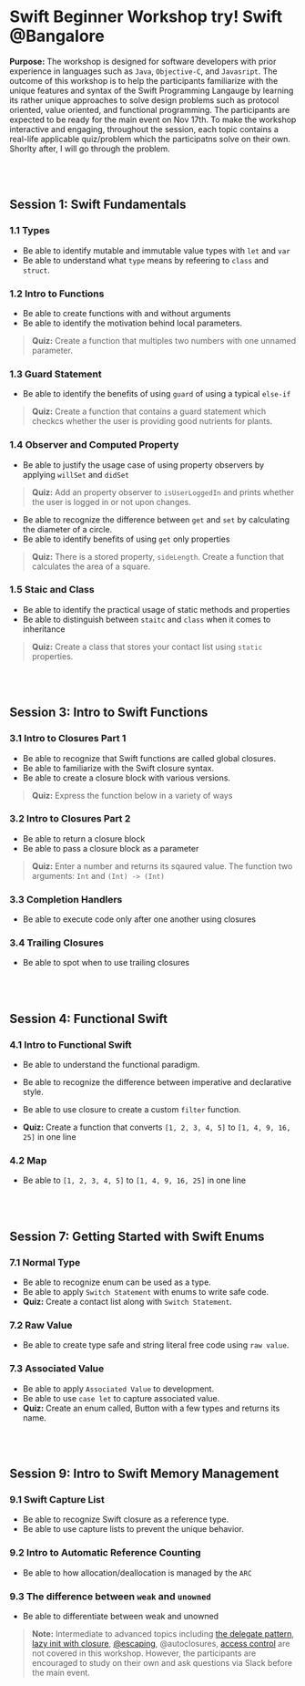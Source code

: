# Swift Beginner Workshop try! Swift @Bangalore
**Purpose:** The workshop is designed for software developers with prior experience in languages such as `Java`, `Objective-C`, and `Javasript`. The outcome of this workshop is to help the participants familiarize with the unique features and syntax of the Swift Programming Langauge by learning its rather unique approaches to solve design problems such as protocol oriented, value oriented, and functional programming. The participants are expected to be ready for the main event on Nov 17th. To make the workshop interactive and engaging, throughout the session, each topic contains a real-life applicable quiz/problem which the participatns solve on their own. Shorlty after, I will go through the problem.

<br>
<br>

## Session 1: Swift Fundamentals
### 1.1 Types
- Be able to identify mutable and immutable value types with `let` and `var`
- Be able to understand what `type` means by refeering to `class` and `struct`.

### 1.2 Intro to Functions
- Be able to create functions with and without arguments
- Be able to identify the motivation behind local parameters.
> **Quiz:** Create a function that multiples two numbers with one unnamed parameter.

### 1.3 Guard Statement
- Be able to identify the benefits of using `guard` of using a typical `else-if`
> **Quiz:** Create a function that contains a guard statement which checkcs whether the user is providing good nutrients for plants.

### 1.4 Observer and Computed Property
- Be able to justify the usage case of using property observers by applying `willSet` and `didSet`
> **Quiz:** Add an property observer to `isUserLoggedIn` and prints whether the user is logged in or not upon changes.
- Be able to recognize the difference between `get` and `set` by calculating the diameter of a circle.
- Be able to identify benefits of using `get` only properties
> **Quiz:** There is a stored property, `sideLength`. Create a function that calculates the area of a square.  

### 1.5 Staic and Class
- Be able to identify the practical usage of static methods and properties
- Be able to distinguish between `staitc` and `class` when it comes to inheritance
> **Quiz:** Create a class that stores your contact list using `static` properties.

<br>
<br>

## Session 3: Intro to Swift Functions
### 3.1 Intro to Closures Part 1
- Be able to recognize that Swift functions are called global closures.
- Be able to familiarize with the Swift closure syntax.
- Be able to create a closure block with various versions.
> **Quiz:** Express the function below in a variety of ways

### 3.2 Intro to Closures Part 2
- Be able to return a closure block
- Be able to pass a closure block as a parameter
> **Quiz:** Enter a number and returns its sqaured value. The function two arguments: `Int` and `(Int) -> (Int)`

### 3.3 Completion Handlers
- Be able to execute code only after one another using closures

### 3.4 Trailing Closures
- Be able to spot when to use trailing closures


<br>
<br>

## Session 4: Functional Swift

### 4.1 Intro to Functional Swift
- Be able to understand the functional paradigm.
- Be able to recognize the difference between imperative and declarative style.
- Be able to use closure to create a custom `filter` function.

- **Quiz:** Create a function that converts `[1, 2, 3, 4, 5]` to `[1, 4, 9, 16, 25]` in one line

### 4.2 Map
- Be able to `[1, 2, 3, 4, 5]` to `[1, 4, 9, 16, 25]` in one line

<br>
<br>

## Session 7: Getting Started with Swift Enums
### 7.1 Normal Type
- Be able to recognize enum can be used as a type.
- Be able to apply `Switch Statement` with enums to write safe code.
- **Quiz:** Create a contact list along with `Switch Statement`.

### 7.2 Raw Value
- Be able to create type safe and string literal free code using `raw value`.

### 7.3 Associated Value
- Be able to apply `Associated Value` to development.
- Be able to use `case let` to capture associated value.
- **Quiz:** Create an enum called, Button with a few types and returns its name.

<br>
<br>

## Session 9: Intro to Swift Memory Management
### 9.1 Swift Capture List
- Be able to recognize Swift closure as a reference type.
- Be able to use capture lists to prevent the unique behavior.

### 9.2 Intro to Automatic Reference Counting
- Be able to how allocation/deallocation is managed by the `ARC`

### 9.3 The difference between `weak` and `unowned`
- Be able to differentiate between weak and unowned


> **Note:** Intermediate to advanced topics including [the delegate pattern](https://www.bobthedeveloper.io/blog/the-complete-understanding-of-swift-delegate-and-data-source), [lazy init with closure](https://www.bobthedeveloper.io/blog/swift-lazy-initialization-with-closures), [@escaping](https://www.andrewcbancroft.com/2017/04/26/what-in-the-world-is-an-escaping-closure-in-swift/
), @autoclosures, [access control](https://www.bobthedeveloper.io/blog/the-complete-understanding-of-access-control-in-swift) are not covered in this workshop. However, the participants are encouraged to study on their own and ask questions via Slack before the main event.
